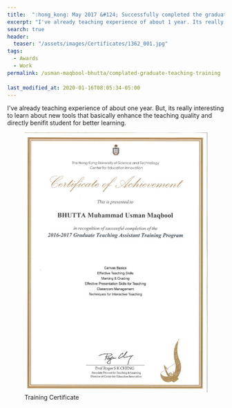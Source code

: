 ```yaml
---
title:  ":hong_kong: May 2017 &#124; Successfully completed the graduate teaching assistant training at HKUST"
excerpt: "I've already teaching experience of about 1 year. Its really interesting to learn about new tools that basically enhance the teaching quality."
search: true
header:
  teaser: "/assets/images/Certificates/1362_001.jpg"
tags: 
  - Awards
  - Work
permalink: /usman-maqbool-bhutta/complated-graduate-teaching-training

last_modified_at: 2020-01-16T08:05:34-05:00
---
```

I've already teaching experience of about one year. But, its really interesting to learn about new tools that basically enhance the teaching quality and directly benifit student for better learning.

<figure>
    <a href="/assets/images/Certificates/1362_001.jpg"><img src="/assets/images/Certificates/1362_001.jpg"></a>
    <figcaption>Training Certificate</figcaption>
</figure>